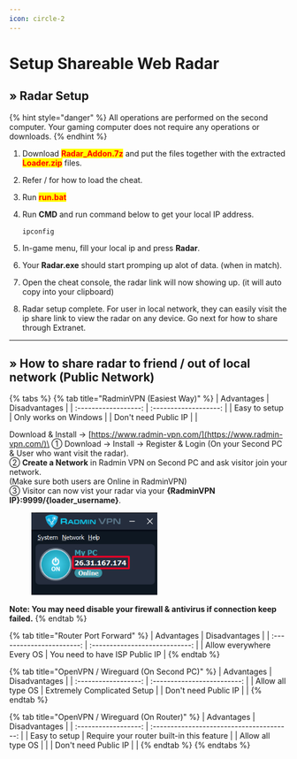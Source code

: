 ```yaml
---
icon: circle-2
---
```


# Setup Shareable Web Radar

## » Radar Setup

{% hint style="danger" %}
All operations are performed on the second computer. Your gaming computer does not require any operations or downloads.
{% endhint %}

1. Download <mark style="color:red;">**Radar\_Addon.7z**</mark> and put the files together with the extracted <mark style="color:red;">**Loader.zip**</mark> files.
2. Refer / for how to load the cheat.
3. Run <mark style="color:red;">**run.bat**</mark>
4.  Run **CMD** and run command below to get your local IP address.

    ```
    ipconfig
    ```
5. In-game menu, fill your local ip and press **Radar**.
6. Your **Radar.exe** should start promping up alot of data. (when in match).
7. Open the cheat console, the radar link will now showing up. (it will auto copy into your clipboard)
8. Radar setup complete. For user in local network, they can easily visit the ip share link to view the radar on any device. Go next for how to share through Extranet.

***

## » How to share radar to friend / out of local network (Public Network)

{% tabs %}
{% tab title="RadminVPN (Easiest Way)" %}
|      Advantages      |     Disadvantages     |
| :------------------: | :-------------------: |
|     Easy to setup    | Only works on Windows |
| Don't need Public IP |                       |

Download & Install -> [https://www.radmin-vpn.com/](https://www.radmin-vpn.com/)\
➀ Download -> Install -> Register & Login (On your Second PC & User who want visit the radar).\
➁ **Create a Network** in Radmin VPN on Second PC and ask visitor join your network.\
(Make sure both users are Online in RadminVPN)\
➂ Visitor can now vist your radar via your **{RadminVPN IP}:9999/{loader\_username}**.

<figure><img src="../../.gitbook/assets/image (10).png" alt="" width="228"><figcaption></figcaption></figure>

**Note: You may need disable your firewall & antivirus if connection keep failed.**
{% endtab %}

{% tab title="Router Port Forward" %}
|         Advantages        |          Disadvantages         |
| :-----------------------: | :----------------------------: |
| Allow everywhere Every OS | You need to have ISP Public IP |
{% endtab %}

{% tab title="OpenVPN / Wireguard (On Second PC)" %}
|      Advantages      |        Disadvantages        |
| :------------------: | :-------------------------: |
|   Allow all type OS  | Extremely Complicated Setup |
| Don't need Public IP |                             |
{% endtab %}

{% tab title="OpenVPN / Wireguard (On Router)" %}
|      Advantages      |               Disadvantages               |
| :------------------: | :---------------------------------------: |
|     Easy to setup    | Require your router built-in this feature |
|   Allow all type OS  |                                           |
| Don't need Public IP |                                           |
{% endtab %}
{% endtabs %}
